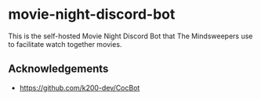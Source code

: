 # movie-night-discord-bot
This is the self-hosted Movie Night Discord Bot that The Mindsweepers use to facilitate watch together movies.

## Acknowledgements
- https://github.com/k200-dev/CocBot